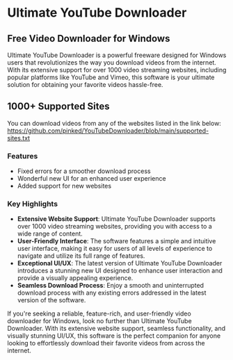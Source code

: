 # Ultimate YouTube Downloader
## Free Video Downloader for Windows

Ultimate YouTube Downloader is a powerful freeware designed for Windows users that revolutionizes the way you download videos from the internet. With its extensive support for over 1000 video streaming websites, including popular platforms like YouTube and Vimeo, this software is your ultimate solution for obtaining your favorite videos hassle-free.

## 1000+ Supported Sites
You can download videos from any of the websites listed in the link below:
https://github.com/pinked/YouTubeDownloader/blob/main/supported-sites.txt

### Features
- Fixed errors for a smoother download process
- Wonderful new UI for an enhanced user experience
- Added support for new websites

### Key Highlights
- **Extensive Website Support**: Ultimate YouTube Downloader supports over 1000 video streaming websites, providing you with access to a wide range of content.
- **User-Friendly Interface**: The software features a simple and intuitive user interface, making it easy for users of all levels of experience to navigate and utilize its full range of features.
- **Exceptional UI/UX**: The latest version of Ultimate YouTube Downloader introduces a stunning new UI designed to enhance user interaction and provide a visually appealing experience.
- **Seamless Download Process**: Enjoy a smooth and uninterrupted download process with any existing errors addressed in the latest version of the software.

If you're seeking a reliable, feature-rich, and user-friendly video downloader for Windows, look no further than Ultimate YouTube Downloader. With its extensive website support, seamless functionality, and visually stunning UI/UX, this software is the perfect companion for anyone looking to effortlessly download their favorite videos from across the internet.

